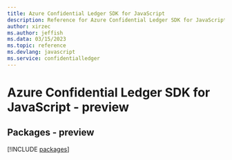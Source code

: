 ```yaml
---
title: Azure Confidential Ledger SDK for JavaScript
description: Reference for Azure Confidential Ledger SDK for JavaScript
author: xirzec
ms.author: jeffish
ms.data: 03/15/2023
ms.topic: reference
ms.devlang: javascript
ms.service: confidentialledger
---
```

# Azure Confidential Ledger SDK for JavaScript - preview
## Packages - preview
[!INCLUDE [packages](confidential-ledger-index.md)]